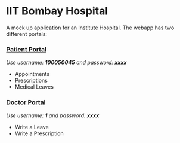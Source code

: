 IIT Bombay Hospital
===================

A mock up application for an Institute Hospital. The webapp has two different portals:

### [Patient Portal](http://iitbhospital.hp.af.cm)
*Use username: __100050045__ and password: __xxxx__*
* Appointments
* Prescriptions
* Medical Leaves

### [Doctor Portal](http://iitbhospital.hp.af.cm/doctor)
*Use username: __1__ and password: __xxxx__*
* Write a Leave
* Write a Prescription
